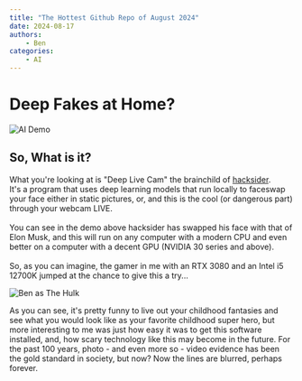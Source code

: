 ```yaml
---
title: "The Hottest Github Repo of August 2024"
date: 2024-08-17
authors:
    - Ben
categories:
    - AI
---
```


# Deep Fakes at Home?
![AI Demo](https://github.com/hacksider/Deep-Live-Cam/blob/main/demo.gif?raw=true "AI Demo")


## **So, What is it?**

What you're looking at is "Deep Live Cam" the brainchild of [hacksider](https://github.com/hacksider/Deep-Live-Cam).<br> It's a program that uses deep learning models that run locally to faceswap your face either in static pictures, or, and this is the cool (or dangerous part) through your webcam LIVE. <br><br>You can see in the demo above hacksider has swapped his face with that of Elon Musk, and this will run on any computer with a modern CPU and even better on a computer with a decent GPU (NVIDIA 30 series and above). <br><br>So, as you can imagine, the gamer in me with an RTX 3080 and an Intel i5 12700K jumped at the chance to give this a try...

![Ben as The Hulk](https://i.imgur.com/yt3mXb2.png "Me as The Hulk")

As you can see, it's pretty funny to live out your childhood fantasies and see what you would look like as your favorite childhood super hero, but more interesting to me was just how easy it was to get this software installed, and, how scary technology like this may become in the future. For the past 100 years, photo - and even more so - video evidence has been the gold standard in society, but now? Now the lines are blurred, perhaps forever.

